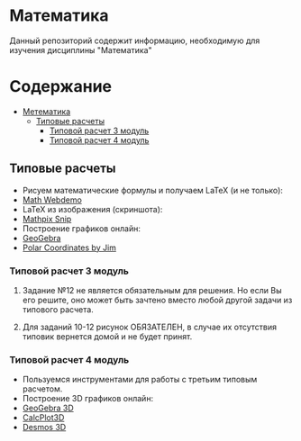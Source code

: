 # Математика

Данный репозиторий содержит информацию, необходимую для изучения дисциплины "Математика"

# Содержание

* [Метематика](https://github.com/P3113/mathematics/blob/master/README.md "Метематика")
    * [Типовые расчеты](https://github.com/P3113/mathematics/blob/master/README.md "Типовые расчеты")
        * [Типовой расчет 3 модуль](https://github.com/P3113/mathematics/blob/master/README.md "Типовой расчет 3 модуль")
		* [Типовой расчет 4 модуль](https://github.com/P3113/mathematics/blob/master/README.md "Типовой расчет 4 модуль")

## Типовые расчеты

* Рисуем математические формулы и получаем LaTeX (и не только):
 * [Math Webdemo](https://webdemo.myscript.com/views/math/index.html#)
* LaTeX из изображения (скриншота):
 * [Mathpix Snip](https://mathpix.com/)
* Построение графиков онлайн:
 * [GeoGebra](https://www.geogebra.org/)
 * [Polar Coordinates by Jim](https://www.desmos.com/calculator/ms3eghkkgz)

### Типовой расчет 3 модуль

1. Задание №12 не является обязательным для решения. Но если Вы его решите, оно может быть зачтено вместо любой другой задачи из типового расчета.

2. Для заданий 10-12 рисунок ОБЯЗАТЕЛЕН, в случае их отсутствия типовик вернется домой и не будет принят.

### Типовой расчет 4 модуль

* Пользуемся инструментами для работы с третьим типовым расчетом.
* Построение 3D графиков онлайн:
 * [GeoGebra 3D](https://www.geogebra.org/3d)
 * [CalcPlot3D](https://www.monroecc.edu/faculty/paulseeburger/calcnsf/CalcPlot3D/)
 * [Desmos 3D](https://www.desmos.com/calculator/nqom2ih05g?lang=ru)

